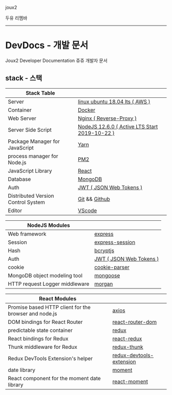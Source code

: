 joux2

두유 리멤바

---

# DevDocs - 개발 문서

Joux2 Developer Documentation 쥬쥬 개발자 문서

## stack - 스택

| Stack Table                        |                                                                         |
| ---------------------------------- | ----------------------------------------------------------------------- |
| Server                             | [linux ubuntu 18.04 lts ( AWS )](https://ubuntu.com/)                   |
| Container                          | [Docker](https://www.docker.com/)                                       |
| Web Server                         | [Nginx ( Reverse-Proxy )](https://nginx.org/)                           |
| Server Side Script                 | [NodeJS 12.6.0 ( Active LTS Start 2019-10-22 )](https://nodejs.org/en/) |
| Package Manager for JavaScript     | [Yarn](https://yarnpkg.com/lang/en/)                                    |
| process manager for Node.js        | [PM2](http://pm2.keymetrics.io/)                                        |
| JavaScript Library                 | [React](https://reactjs.org/)                                           |
| Database                           | [MongoDB](https://www.mongodb.com/)                                     |
| Auth                               | [JWT ( JSON Web Tokens )](https://jwt.io/)                              |
| Distributed Version Control System | [Git](https://git-scm.com/) && [Github](https://github.com/)            |
| Editor                             | [VScode](https://code.visualstudio.com/)                                |

| NodeJS Modules                 |                                                                  |
| ------------------------------ | ---------------------------------------------------------------- |
| Web framework                  | [express](https://www.npmjs.com/package/express)                 |
| Session                        | [express-session](https://www.npmjs.com/package/express-session) |
| Hash                           | [bcryptjs](https://www.npmjs.com/package/bcryptjs)               |
| Auth                           | [JWT ( JSON Web Tokens )](https://jwt.io/)                       |
| cookie                         | [cookie-parser](https://www.npmjs.com/package/cookie-parser)     |
| MongoDB object modeling tool   | [mongoose](https://www.npmjs.com/package/mongoose)               |
| HTTP request Logger middleware | [morgan](https://www.npmjs.com/package/morgan)                   |

| React Modules                                         |                                                                                    |
| ----------------------------------------------------- | ---------------------------------------------------------------------------------- |
| Promise based HTTP client for the browser and node.js | [axios](https://www.npmjs.com/package/axios)                                       |
| DOM bindings for React Router                         | [react-router-dom](https://www.npmjs.com/package/react-router-dom)                 |
| predictable state container                           | [redux](https://www.npmjs.com/package/redux)                                       |
| React bindings for Redux                              | [react-redux](https://www.npmjs.com/package/react-redux)                           |
| Thunk middleware for Redux                            | [redux-thunk](https://www.npmjs.com/package/redux-thunk)                           |
| Redux DevTools Extension's helper                     | [redux-devtools-extension](https://www.npmjs.com/package/redux-devtools-extension) |
| date library                                          | [moment](https://www.npmjs.com/package/moment)                                     |
| React component for the moment date library           | [react-moment](https://www.npmjs.com/package/react-moment)                         |
